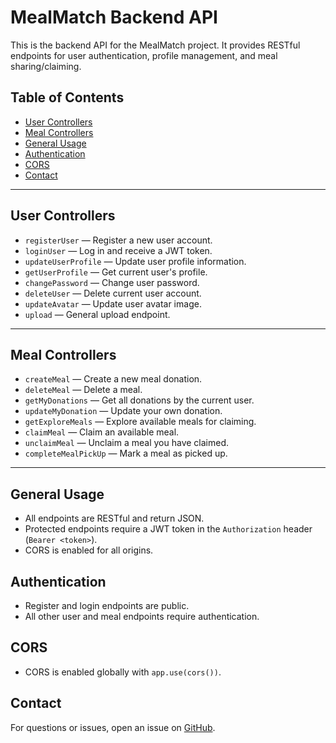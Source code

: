 # MealMatch Backend API

This is the backend API for the MealMatch project. It provides RESTful endpoints for user authentication, profile management, and meal sharing/claiming.

## Table of Contents

- [User Controllers](#user-controllers)
- [Meal Controllers](#meal-controllers)
- [General Usage](#general-usage)
- [Authentication](#authentication)
- [CORS](#cors)
- [Contact](#contact)

---

## User Controllers

- `registerUser` — Register a new user account.
- `loginUser` — Log in and receive a JWT token.
- `updateUserProfile` — Update user profile information.
- `getUserProfile` — Get current user's profile.
- `changePassword` — Change user password.
- `deleteUser` — Delete current user account.
- `updateAvatar` — Update user avatar image.
- `upload` — General upload endpoint.

---

## Meal Controllers

- `createMeal` — Create a new meal donation.
- `deleteMeal` — Delete a meal.
- `getMyDonations` — Get all donations by the current user.
- `updateMyDonation` — Update your own donation.
- `getExploreMeals` — Explore available meals for claiming.
- `claimMeal` — Claim an available meal.
- `unclaimMeal` — Unclaim a meal you have claimed.
- `completeMealPickUp` — Mark a meal as picked up.

---

## General Usage

- All endpoints are RESTful and return JSON.
- Protected endpoints require a JWT token in the `Authorization` header (`Bearer <token>`).
- CORS is enabled for all origins.

## Authentication

- Register and login endpoints are public.
- All other user and meal endpoints require authentication.

## CORS

- CORS is enabled globally with `app.use(cors())`.

## Contact

For questions or issues, open an issue on [GitHub](https://github.com/kedycatsudo/mealmatch).
